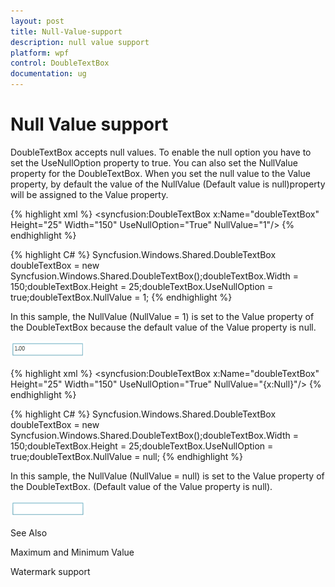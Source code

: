 ```yaml
---
layout: post
title: Null-Value-support
description: null value support
platform: wpf
control: DoubleTextBox 
documentation: ug
---
```


# Null Value support

DoubleTextBox accepts null values. To enable the null option you have to set the UseNullOption property to true. You can also set the NullValue property for the DoubleTextBox. When you set the null value to the Value property, by default the value of the NullValue (Default value is null)property will be assigned to the Value property. 



{% highlight xml %} <syncfusion:DoubleTextBox x:Name="doubleTextBox" Height="25" Width="150"                             UseNullOption="True" NullValue="1"/> {% endhighlight %} 

{% highlight C# %} Syncfusion.Windows.Shared.DoubleTextBox doubleTextBox = new                           Syncfusion.Windows.Shared.DoubleTextBox();doubleTextBox.Width = 150;doubleTextBox.Height = 25;doubleTextBox.UseNullOption = true;doubleTextBox.NullValue = 1; {% endhighlight %} 



In this sample, the NullValue (NullValue = 1) is set to the Value property of the DoubleTextBox because the default value of the Value property is null.



![](Null-Value-support_images/Null-Value-support_img1.png)





{% highlight xml %} <syncfusion:DoubleTextBox x:Name="doubleTextBox" Height="25" Width="150"                             UseNullOption="True" NullValue="{x:Null}"/> {% endhighlight %} 

{% highlight C# %} Syncfusion.Windows.Shared.DoubleTextBox doubleTextBox = new                            Syncfusion.Windows.Shared.DoubleTextBox();doubleTextBox.Width = 150;doubleTextBox.Height = 25;doubleTextBox.UseNullOption = true;doubleTextBox.NullValue = null; {% endhighlight %} 



In this sample, the NullValue (NullValue = null) is set to the Value property of the DoubleTextBox. (Default value of the Value property is null).



![](Null-Value-support_images/Null-Value-support_img2.png)



See Also

Maximum and Minimum Value

Watermark support

